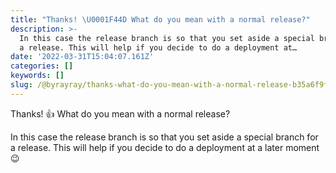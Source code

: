 ```yaml
---
title: "Thanks! \U0001F44D What do you mean with a normal release?"
description: >-
  In this case the release branch is so that you set aside a special branch for
  a release. This will help if you decide to do a deployment at…
date: '2022-03-31T15:04:07.161Z'
categories: []
keywords: []
slug: /@byrayray/thanks-what-do-you-mean-with-a-normal-release-b35a6f9f3669
---
```


Thanks! 👍 What do you mean with a normal release?

In this case the release branch is so that you set aside a special branch for a release. This will help if you decide to do a deployment at a later moment 😉